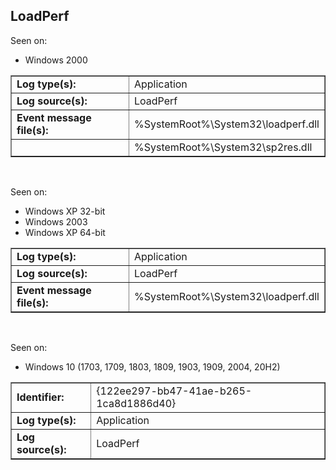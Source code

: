 ## LoadPerf

Seen on:
* Windows 2000

<table border="1" class="docutils">
  <tbody>
    <tr>
      <td><b>Log type(s):</b></td>
      <td>Application</td>
    </tr>
    <tr>
      <td><b>Log source(s):</b></td>
      <td>LoadPerf</td>
    </tr>
    <tr>
      <td><b>Event message file(s):</b></td>
      <td>%SystemRoot%\System32\loadperf.dll</td>
    </tr>
    <tr>
      <td>&nbsp;</td>
      <td>%SystemRoot%\System32\sp2res.dll</td>
    </tr>
  </tbody>
</table>

&nbsp;

Seen on:
* Windows XP 32-bit
* Windows 2003
* Windows XP 64-bit

<table border="1" class="docutils">
  <tbody>
    <tr>
      <td><b>Log type(s):</b></td>
      <td>Application</td>
    </tr>
    <tr>
      <td><b>Log source(s):</b></td>
      <td>LoadPerf</td>
    </tr>
    <tr>
      <td><b>Event message file(s):</b></td>
      <td>%SystemRoot%\System32\loadperf.dll</td>
    </tr>
  </tbody>
</table>

&nbsp;

Seen on:
* Windows 10 (1703, 1709, 1803, 1809, 1903, 1909, 2004, 20H2)

<table border="1" class="docutils">
  <tbody>
    <tr>
      <td><b>Identifier:</b></td>
      <td>{122ee297-bb47-41ae-b265-1ca8d1886d40}</td>
    </tr>
    <tr>
      <td><b>Log type(s):</b></td>
      <td>Application</td>
    </tr>
    <tr>
      <td><b>Log source(s):</b></td>
      <td>LoadPerf</td>
    </tr>
  </tbody>
</table>

&nbsp;

